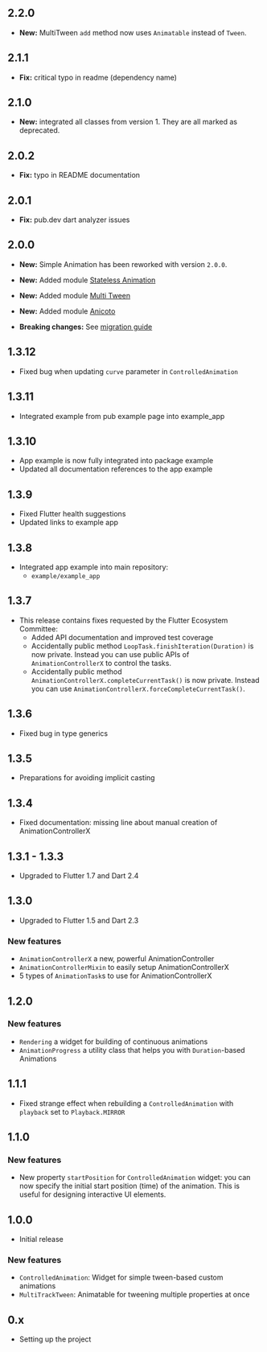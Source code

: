 ## 2.2.0

- **New:** MultiTween `add` method now uses `Animatable` instead of `Tween`.

## 2.1.1

- **Fix:** critical typo in readme (dependency name)

## 2.1.0

- **New:** integrated all classes from version 1. They are all marked as deprecated.

## 2.0.2

- **Fix:** typo in README documentation

## 2.0.1

- **Fix:** pub.dev dart analyzer issues

## 2.0.0

- **New:** Simple Animation has been reworked with version `2.0.0`.

- **New:** Added module [Stateless Animation](https://pub.dev/packages/sa_stateless_animation)
- **New:** Added module [Multi Tween](https://pub.dev/packages/sa_multi_tween)
- **New:** Added module [Anicoto](https://pub.dev/packages/sa_anicoto)
- **Breaking changes:** See [migration guide](https://pub.dev/packages/sa_v1_migration) 

## 1.3.12

- Fixed bug when updating `curve` parameter in `ControlledAnimation`

## 1.3.11

- Integrated example from pub example page into example_app

## 1.3.10

- App example is now fully integrated into package example
- Updated all documentation references to the app example

## 1.3.9

- Fixed Flutter health suggestions
- Updated links to example app 

## 1.3.8

- Integrated app example into main repository:
  - `example/example_app`

## 1.3.7

- This release contains fixes requested by the Flutter Ecosystem Committee:
  - Added API documentation and improved test coverage
  - Accidentally public method `LoopTask.finishIteration(Duration)` is now private.
    Instead you can use public APIs of `AnimationControllerX` to control the tasks.
  - Accidentally public method `AnimationControllerX.completeCurrentTask()` is now private.
    Instead you can use `AnimationControllerX.forceCompleteCurrentTask()`.


## 1.3.6

- Fixed bug in type generics

## 1.3.5

- Preparations for avoiding implicit casting

## 1.3.4

- Fixed documentation: missing line about manual creation of AnimationControllerX

## 1.3.1 - 1.3.3

- Upgraded to Flutter 1.7 and Dart 2.4


## 1.3.0

- Upgraded to Flutter 1.5 and Dart 2.3

### New features

- `AnimationControllerX` a new, powerful AnimationController
- `AnimationControllerMixin` to easily setup AnimationControllerX
- 5 types of `AnimationTask`s to use for AnimationControllerX


## 1.2.0

### New features
- `Rendering` a widget for building of continuous animations
- `AnimationProgress` a utility class that helps you with `Duration`-based
Animations

## 1.1.1

- Fixed strange effect when rebuilding a `ControlledAnimation` with `playback` set to 
  `Playback.MIRROR`

## 1.1.0

### New features
- New property `startPosition` for `ControlledAnimation` widget:
  you can now specify the initial start position (time) of the animation.
  This is useful for designing interactive UI elements.


## 1.0.0
- Initial release

### New features

- `ControlledAnimation`: Widget for simple tween-based custom animations
- `MultiTrackTween`: Animatable for tweening multiple properties at once


## 0.x

- Setting up the project

